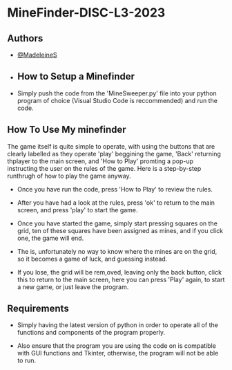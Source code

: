 # MineFinder-DISC-L3-2023

## Authors

- [@MadeIeineS](https://github.com/MadeIeineS)

- ## How to Setup a Minefinder

- Simply push the code from the 'MineSweeper.py' file into your python program of choice (Visual Studio Code is reccommended) and run the code.

## How To Use My minefinder

The game itself is quite simple to operate, with using the buttons that are clearly labelled as they operate 'play' beggining the game, 'Back' returning thplayer to the main screen, and 'How to Play' promting a pop-up instructing the user on the rules of the game. Here is a step-by-step runthrugh of how to play the game anyway.

- Once you have run the code, press 'How to Play' to review the rules.

- After you have had a look at the rules, press 'ok' to return to the main screen, and press 'play' to start the game.

- Once you have started the game, simply start pressing squares on the grid, ten of these squares have been assigned as mines, and if you click one, the game will end.

- The is, unfortunately no way to know where the mines are on the grid, so it becomes a game of luck, and guessing instead.

- If you lose, the grid will be rem,oved, leaving only the back button, click this to return to the main screen, here you can press 'Play' again, to start a new game, or just leave the program.
  
## Requirements
- Simply having the latest version of python in order to operate all of the functions and components of the program properly.

- Also ensure that the program you are using the code on is compatible with GUI functions and Tkinter, otherwise, the program will not be able to run.

  




